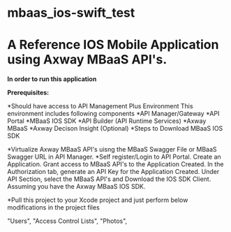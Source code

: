# mbaas_ios-swift_test
<h1>A Reference IOS Mobile Application using Axway MBaaS API's.</h1>

**In order to run this application**

**Prerequisites:**

*Should have access to API Management Plus Environment This environment includes following components
  *API Manager/Gateway
  *API Portal
  *MBaaS IOS SDK
  *API Builder (API Runtime Services)
  *Axway MBaaS
  *Axway Decison Insight (Optional)
  *Steps to Download MBaaS IOS SDK

*Virtualize Axway MBaaS API's uisng the MBaaS Swagger File or MBaaS Swagger URL in API Manager.
*Self register/Login to API Portal.
Create an Application.
Grant access to MBaaS API's to the Application Created.
In the Authorization tab, generate an API Key for the Application Created.
Under API Section, select the MBaaS API's and Download the IOS SDK Client.
Assuming you have the Axway MBaaS IOS SDK.

*Pull this project to your Xcode project and just perform below modifications in the project files


"Users",
"Access Control Lists",
"Photos",
